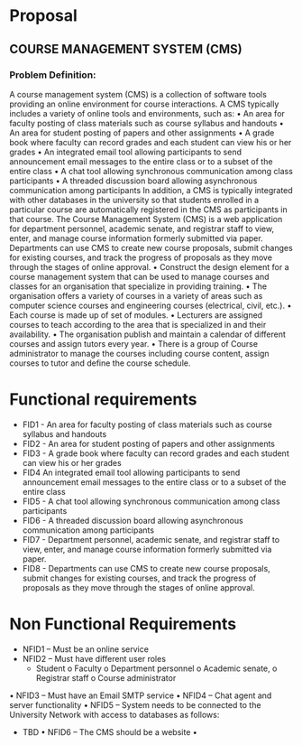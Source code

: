 # Proposal
## COURSE MANAGEMENT SYSTEM (CMS)
### Problem Definition:
A course management system (CMS) is a collection of software tools providing an online environment for course interactions. A CMS typically includes a variety of online tools and environments, such as:
•	An area for faculty posting of class materials such as course syllabus and handouts
•	An area for student posting of papers and other assignments
•	A grade book where faculty can record grades and each student can view his or her grades
•	An integrated email tool allowing participants to send announcement email messages to the entire class or to a subset of the entire class
•	A chat tool allowing synchronous communication among class participants
•	A threaded discussion board allowing asynchronous communication among participants
In addition, a CMS is typically integrated with other databases in the university so that students enrolled in a particular course are automatically registered in the CMS as participants in that course. The Course Management System (CMS) is a web application for department personnel, academic senate, and registrar staff to view, enter, and manage course information formerly submitted via paper. Departments can use CMS to create new course proposals, submit changes for existing courses, and track the progress of proposals as they move through the stages of online approval.
•	Construct the design element for a course management system that can be used to manage courses and classes for an organisation that specialize in providing training.
•	The organisation offers a variety of courses in a variety of areas such as computer science courses and engineering courses (electrical, civil, etc.).
•	Each course is made up of set of modules.
•	Lecturers are assigned courses to teach according to the area that is specialized in and their availability.
•	The organisation publish and maintain a calendar of different courses and assign tutors every year.
•	There is a group of Course administrator to manage the courses including course content, assign courses to tutor and define the course schedule.
# Functional requirements
 - FID1 - An area for faculty posting of class materials such as course syllabus and handouts
 - FID2 - An area for student posting of papers and other assignments
 - FID3 - A grade book where faculty can record grades and each student can view his or her grades 
 - FID4 An integrated email tool allowing participants to send announcement email messages to the entire class or to a subset of the entire class
 - FID5 - A chat tool allowing synchronous communication among class participants
 - FID6 - A threaded discussion board allowing asynchronous communication among participants 
 - FID7 - Department personnel, academic senate, and registrar staff to view, enter, and manage course information formerly submitted via paper.
 - FID8 - Departments can use CMS to create new course proposals, submit changes for existing courses, and track the progress of proposals as they move through the stages of online approval.
# Non Functional Requirements
 - NFID1 – Must be an online service
 - NFID2 – Must have different user roles 
     - Student
o	Faculty
o	Department personnel
o	Academic senate, 
o	Registrar staff
o	Course administrator

•	NFID3 – Must have an Email SMTP service 
•	NFID4 – Chat agent and server functionality
•	NFID5 – System needs to be connected to the University Network with access to databases as follows:
-	TBD
•	NFID6 – The CMS should be a website
•	


